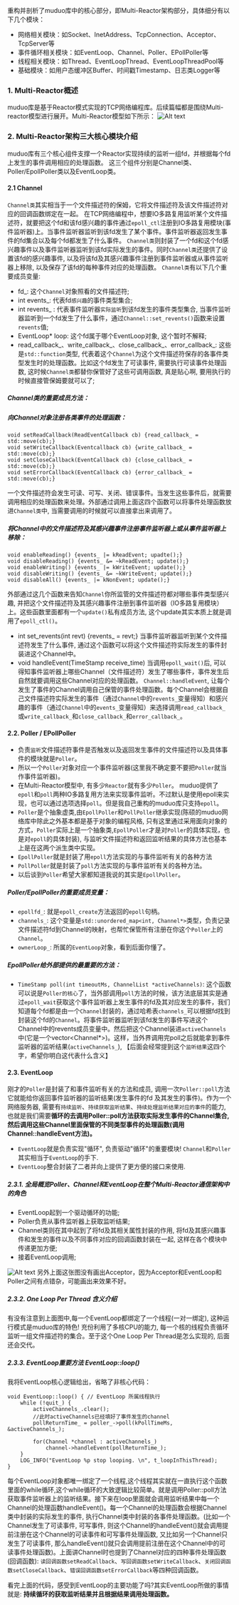 重构并剖析了muduo库中的核心部分，即Multi-Reactor架构部分，具体细分有以下几个模块：
- 网络相关模块：如Socket、InetAddress、TcpConnection、Acceptor、TcpServer等
- 事件循环相关模块：如EventLoop、Channel、Poller、EPollPoller等
- 线程相关模块：如Thread、EventLoopThread、EventLoopThreadPool等
- 基础模块：如用户态缓冲区Buffer、时间戳Timestamp、日志类Logger等
### 1. Multi-Reactor概述
muduo库是基于Reactor模式实现的TCP网络编程库。后续篇幅都是围绕Multi-reactor模型进行展开。Multi-Reactor模型如下所示：
![Alt text](pic/image.png)

### 2. Multi-Reactor架构三大核心模块介绍
muduo库有三个核心组件支撑一个Reactor实现持续的监听一组fd，并根据每个fd上发生的事件调用相应的处理函数。
这三个组件分别是Channel类、Poller/EpollPoller类以及EventLoop类。

#### 2.1 Channel
```Channel类```其实相当于一个文件描述符的保姆，它将文件描述符及该文件描述符对应的回调函数绑定在一起。
在TCP网络编程中，想要IO多路复用监听某个文件描述符，就要把这个fd和该fd感兴趣的事件通过```epoll_ctl```注册到IO多路复用模块(事件监听器)上。当事件监听器监听到该fd发生了某个事件。事件监听器返回发生事件的fd集合以及每个fd都发生了什么事件。
```Channel类```则封装了一个fd和这个fd感兴趣事件以及事件监听器监听到该fd实际发生的事件。同时```Channel类```还提供了设置该fd的感兴趣事件, 以及将该fd及其感兴趣事件注册到事件监听器或从事件监听器上移除, 以及保存了该fd的每种事件对应的处理函数。
```Channel类```有以下几个重要成员变量: 
- fd_: 这个```Channel```对象照看的文件描述符;
- int events_: 代表fd```感兴趣```的事件类型集合;
- int revents_ : 代表事件监听器```实际监听```到该fd发生的事件类型集合, 当事件监听器监听到一个fd发生了什么事件，通过```Channel::set_revents()```函数来设置```revents```值;
- EventLoop* loop: 这个fd属于哪个EventLoop对象, 这个暂时不解释;
- read_callback_、write_callback_、close_callback_、error_callback_: 这些是```std::function```类型, 代表着这个```Channel```为这个文件描述符保存的各事件类型发生时的处理函数。比如这个fd发生了可读事件, 需要执行可读事件处理函数, 这时候```Channel类```都替你保管好了这些可调用函数, 真是贴心啊, 要用执行的时候直接管保姆要就可以了;
##### Channel类的重要成员方法：
##### 向Channel对象注册各类事件的处理函数：
```
void setReadCallback(ReadEventCallback cb) {read_callback_ = std::move(cb);}
void setWriteCallback(Eventcallback cb) {write_callback_ = std::move(cb);}
void setCloseCallback(EventCallback cb) {close_callback_ = std::move(cb);}
void setErrorCallback(EventCallback cb) {error_callback_ = std::move(cb);}
```
一个文件描述符会发生可读、可写、关闭、错误事件。当发生这些事件后，就需要调用相应的处理函数来处理。外部通过调用上面这四个函数可以将事件处理函数放进```Channel类```中, 当需要调用的时候就可以直接拿出来调用了。

##### 将Channel中的文件描述符及其感兴趣事件注册事件监听器上或从事件监听器上移除：
```
void enableReading() {events_ |= kReadEvent; upadte();}
void disableReading() {events_ &= ~kReadEvent; update();}
void enableWriting() {events_ |= kWriteEvent; update();}
void disableWriting() {events_ &= ~kWriteEvent; update();}
void disableAll() {events_ |= kNonEvent; update();}
```

外部通过这几个函数来告知```Channel```你所监管的文件描述符都对哪些事件类型感兴趣, 并把这个文件描述符及其感兴趣事件注册到事件监听器（IO多路复用模块）上。这些函数里面都有一个```update()```私有成员方法, 这个update其实本质上就是调用了```epoll_ctl()```。

- int set_revents(int revt) {revents_ = revt;} 当事件监听器监听到某个文件描述符发生了什么事件, 通过这个函数可以将这个文件描述符实际发生的事件封装进这个Channel中。
- void handleEvent(TimeStamp receive_time) 当调用```epoll_wait()```后, 可以得知事件监听器上哪些Channel（文件描述符）发生了哪些事件，事件发生后自然就要调用这些Channel对应的处理函数。 ```Channel::handleEvent```, 让每个发生了事件的Channel调用自己保管的事件处理函数。每个Channel会根据自己文件描述符实际发生的事件（通过```Channel```中的```revents_```变量得知）和感兴趣的事件（通过```Channel```中的```events_```变量得知）来选择调用```read_callback_```或```write_callback_```和```close_callback_```和```error_callback_```。

#### 2.2. Poller / EPollPoller
- 负责```监听```文件描述符事件是否触发以及返回发生事件的文件描述符以及具体事件的模块就是```Poller```。
- 所以一个```Poller```对象对应一个事件监听器(这里我不确定要不要把```Poller```就当作事件监听器)。
- 在Multi-Reactor模型中, 有多少```Reactor```就有多少```Poller```。
muduo提供了```epoll```和```poll```两种IO多路复用方法来实现事件监听。不过默认是使用epoll来实现，也可以通过选项选择```poll```。但是我自己重构的muduo库只支持```epoll```。
- ```Poller```是个抽象虚类,由```EpollPoller```和```PollPoller```继承实现(陈硕的muduo网络库中除此之外基本都是基于对象的编程风格, 只有这里通过采用面向对象的方式，```Poller```实际上是一个抽象类,```EpollPoller```才是对```Poller```的具体实现，也是对```epoll```的具体封装), 与监听文件描述符和返回监听结果的具体方法也基本上是在这两个派生类中实现。
- ```EpollPoller```就是封装了用```epoll```方法实现的与事件监听有关的各种方法
- ```PollPoller```就是封装了```poll```方法实现的与事件监听有关的各种方法。
- 以后谈到```Poller```希望大家都知道我说的其实是```EpollPoller```。

##### Poller/EpollPoller的重要成员变量：

- ```epollfd_```: 就是```epoll_create```方法返回的```epoll```句柄。
- ```channels_```: 这个变量是```std::unordered_map<int, Channel*>```类型，负责记录文件描述符fd到Channel的映射，也帮忙保管所有注册在你这个```Poller```上的```Channel```。
- ```ownerLoop_```: 所属的```EventLoop```对象，看到后面你懂了。

##### EpollPoller给外部提供的最重要的方法：
- ```TimeStamp poll(int timeoutMs, ChannelList *activeChannels)```: 这个函数可以说是```Poller的核心```了，当外部调用```poll```方法的时候，该方法底层其实是通过```epoll_wait```获取这个事件监听器上发生事件的fd及其对应发生的事件，我们知道每个fd都是由一个```Channel```封装的，通过哈希表```channels_```可以根据fd找到封装这个fd的```Channel```。将事件监听器监听到该fd发生的事件写进这个Channel中的revents成员变量中。然后把这个Channel装进```activeChannels```中(它是一个vector<Channel*>)。这样，当外界调用完poll之后就能拿到事件监听器的监听结果(```activeChannels_```), 【后面会经常提到这个```监听结果```这四个字，希望你明白这代表什么含义】

#### 2.3. EventLoop
刚才的```Poller```是封装了和事件监听有关的方法和成员, 调用一次```Poller::poll```方法它就能给你返回事件监听器的监听结果(发生事件的fd 及其发生的事件)。作为一个网络服务器, 需要有```持续监听```、```持续获取监听结果```、```持续处理监听结果对应的事件```的能力, 也就是我们需要**循环的去调用Poller::poll方法获取实际发生事件的Channel集合, 然后调用这些Channel里面保管的不同类型事件的处理函数(调用Channel::handleEvent方法)。**

- ```EventLoop```就是负责实现"循环", 负责驱动"循环"的重要模块! ```Channel```和```Poller```其实相当于```EventLoop```的手下.
- ```EventLoop```整合封装了二者并向上提供了更方便的接口来使用.

#####  2.3.1. 全局概览Poller、Channel和EventLoop在整个Multi-Reactor通信架构中的角色
- EventLoop起到一个驱动循环的功能;
- Poller负责从事件监听器上获取监听结果;
- Channel类则在其中起到了将fd及其相关属性封装的作用, 将fd及其感兴趣事件和发生的事件以及不同事件对应的回调函数封装在一起, 这样在各个模块中传递更加方便;
- 接着EventLoop调用;

![Alt text](pic/image2.png)
另外上面这张图没有画出Acceptor，因为Acceptor和EventLoop和Poller之间有点错杂，可能画出来效果不好。
##### 2.3.2. One Loop Per Thread 含义介绍
有没有注意到上面图中,每一个EventLoop都绑定了一个线程(一对一绑定), 这种运行模式是muduo库的特色! 充份利用了多核CPU的能力, 每一个核的线程负责循环监听一组文件描述符的集合。至于这个One Loop Per Thread是怎么实现的, 后面还会交代。
##### 2.3.3. EventLoop重要方法 EventLoop::loop()
我将EventLoop核心逻辑给出，省略了非核心代码：
```
void EventLoop::loop() { // EventLoop 所属线程执行
    while (!quit_) {
        activeChannels_.clear();
        //此时activeChannels已经填好了事件发生的channel
        pollReturnTime_ = poller_->poll(kPollTimeMs, &activeChannels_);

        for(Channel *channel : activeChannels_)
            channel->handleEvent(pollReturnTime_);
    }
    LOG_INFO("EventLoop %p stop looping. \n", t_loopInThisThread);
}
```

每个EventLoop对象都唯一绑定了一个线程,这个线程其实就在一直执行这个函数里面的while循环,这个while循环的大致逻辑比较简单。就是调用Poller::poll方法获取事件监听器上的监听结果。接下来在loop里面就会调用监听结果中每一个Channel的处理函数handleEvent()。每一个Channel的处理函数会根据Channel类中封装的实际发生的事件, 执行Channel类中封装的各事件处理函数。(比如一个Channel发生了可读事件, 可写事件, 则这个Channel的handleEvent()就会调用提前注册在这个Channel的可读事件和可写事件处理函数, 又比如另一个Channel只发生了可读事件, 那么handleEvent()就只会调用提前注册在这个Channel中的可读事件处理函数)。上面讲Channel时也提到了Channel对应的四种事件处理函数(回调函数): ```读回调函数setReadCallback```、```写回调函数setWriteCallback```、```关闭回调函数setCloseCallback```、```错误回调函数setErrorCallback```等四种回调函数。

看完上面的代码，感受到EventLoop的主要功能了吗?其实EventLoop所做的事情就是: **持续循环的获取监听结果并且根据结果调用处理函数。**

